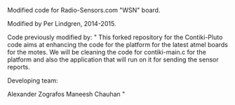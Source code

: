 Modified code for Radio-Sensors.com "WSN" board. 

Modified by Per Lindgren, 2014-2015.


Code previously modified by:
"
This forked repository for the Contiki-Pluto code aims at enhancing the code for the platform for the latest atmel boards for the motes. We will be cleaning the code for contiki-main.c for the platform and also the application that will run on it for sending the sensor reports.


Developing team: 

Alexander Zografos
Maneesh Chauhan
"

